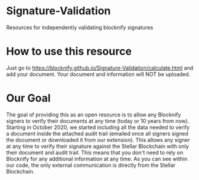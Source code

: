 # Signature-Validation
Resources for independently validating blocknify signatures

# How to use this resource
Just go to https://blocknify.github.io/Signature-Validation/calculate.html and add your document. Your document and information will NOT be uploaded.

# Our Goal
The goal of providing this as an open resource is to allow any Blocknify signers to verify their documents at any time (today or 10 years from now). Starting in October 2020, we started including all the data needed to verify a document inside the attached audit trail (emailed once all signers signed the document or downloaded it from our extension). This allows any signer at any time to verify their signature against the Stellar Blockchain with only their document and audit trail. This means that you don't need to rely on Blocknify for any additional information at any time. As you can see within our code, the only external communication is directly from the Stellar Blockchain.
